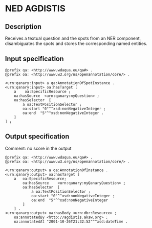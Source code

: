 # NED AGDISTIS

## Description

Receives a textual question and the spots from an NER component, disambiguates the spots and stores the corresponding named entities.

## Input specification

```ttl
@prefix qa: <http://www.wdaqua.eu/qa#> .
@prefix oa: <http://www.w3.org/ns/openannotation/core/> .

<urn:qanary:input> a qa:AnnotationOfSpotInstance . 
<urn:qanary:input> oa:hasTarget [ 
    a    oa:SpecificResource ;
    oa:hasSource  <urn:qanary:myQuestion> ;
    oa:hasSelector  [
        a oa:TextPositionSelector ;
        oa:start "0"^^xsd:nonNegativeInteger ;
        oa:end  "5"^^xsd:nonNegativeInteger .
    ]
] ;
```

## Output specification

Comment: no score in the output

```ttl
@prefix qa: <http://www.wdaqua.eu/qa#> .
@prefix oa: <http://www.w3.org/ns/openannotation/core/> .

<urn:qanary:output> a qa:AnnotationOfInstance .
<urn:qanary:output> oa:hasTarget [
    a   oa:SpecificResource;
        oa:hasSource    <urn:qanary:myQanaryQuestion> ;
        oa:hasSelector  [
            a oa:TextPositionSelector ;
            oa:start "0"^^xsd:nonNegativeInteger ;
            oa:end  "5"^^xsd:nonNegativeInteger
        ]
    ] .
<urn:qanary:output> oa:hasBody <urn:dbr:Resource> ;
    oa:annotatedBy <http://agdistis.aksw.org> ;
    oa:annotatedAt "2001-10-26T21:32:52"^^xsd:dateTime .
```
